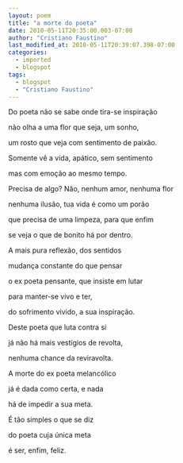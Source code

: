 ```yaml
---
layout: poem
title: "a morte do poeta"
date: 2010-05-11T20:35:00.003-07:00
author: "Cristiano Faustino"
last_modified_at: 2010-05-11T20:39:07.398-07:00
categories:
  - imported
  - blogspot
tags:
  - blogspot
  - "Cristiano Faustino"
---
```


Do poeta não se sabe onde tira-se inspiração

não olha a uma flor que seja, um sonho,

um rosto que veja com sentimento de paixão.

Somente vê a vida, apático, sem sentimento

mas com emoção ao mesmo tempo.

Precisa de algo? Não, nenhum amor, nenhuma flor

nenhuma ilusão, tua vida é como um porão

que precisa de uma limpeza, para que enfim

se veja o que de bonito há por dentro.

A mais pura reflexão, dos sentidos

mudança constante do que pensar

o ex poeta pensante, que insiste em lutar

para manter-se vivo e ter,

do sofrimento vivido, a sua inspiração.

Deste poeta que luta contra si

já não há mais vestígios de revolta,

nenhuma chance da reviravolta.

A morte do ex poeta melancólico

já é dada como certa, e nada

há de impedir a sua meta.

É tão simples o que se diz

do poeta cuja única meta

é ser, enfim, feliz.
